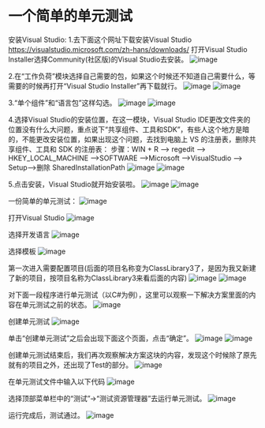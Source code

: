# 一个简单的单元测试
安装Visual Studio:
1.去下面这个网址下载安装Visual Studio
https://visualstudio.microsoft.com/zh-hans/downloads/
打开Visual Studio Installer选择Community(社区版)的Visual Studio去安装。
![image](https://github.com/feixinyu111/feixinyu111.GitHub.io/blob/main/images/1.png)

2.在“工作负荷”模块选择自己需要的包，如果这个时候还不知道自己需要什么，等需要的时候再打开“Visual Studio Installer”再下载就行。
![image](https://github.com/feixinyu111/feixinyu111.GitHub.io/blob/main/images/2.png)
![image](https://github.com/feixinyu111/feixinyu111.GitHub.io/blob/main/images/3.png)

3.“单个组件”和“语言包”这样勾选。
![image](https://github.com/feixinyu111/feixinyu111.GitHub.io/blob/main/images/4.png)
![image](https://github.com/feixinyu111/feixinyu111.GitHub.io/blob/main/images/5.png)

4.选择Visual Studio的安装位置，在这一模块，Visual Studio IDE更改文件夹的位置没有什么大问题，重点说下“共享组件、工具和SDK”，有些人这个地方是暗的，不能更改安装位置，如果出现这个问题，去找到电脑上 VS 的注册表，删除共享组件、工具和 SDK 的注册表：
步骤：WIN + R --> regedit --> HKEY_LOCAL_MACHINE -->SOFTWARE -->Microsoft -->VisualStudio --> Setup-->删除 SharedInstallationPath
![image](https://github.com/feixinyu111/feixinyu111.GitHub.io/blob/main/images/6.png)
![image](https://github.com/feixinyu111/feixinyu111.GitHub.io/blob/main/images/7.png)

5.点击安装，Visual Studio就开始安装啦。
![image](https://github.com/feixinyu111/feixinyu111.GitHub.io/blob/main/images/8.png)
![image](https://github.com/feixinyu111/feixinyu111.GitHub.io/blob/main/images/9.png)


一份简单的单元测试：
![image](https://github.com/feixinyu111/feixinyu111.GitHub.io/blob/main/images/10.png)

打开Visual Studio
![image](https://github.com/feixinyu111/feixinyu111.GitHub.io/blob/main/images/11.png)

选择开发语言
![image](https://github.com/feixinyu111/feixinyu111.GitHub.io/blob/main/images/12.png)

选择模板
![image](https://github.com/feixinyu111/feixinyu111.GitHub.io/blob/main/images/13.png)

第一次进入需要配置项目(后面的项目名称变为ClassLibrary3了，是因为我又新建了新的项目，按项目名称为ClassLibrary3来看后面的内容)
![image](https://github.com/feixinyu111/feixinyu111.GitHub.io/blob/main/images/14.png)
![image](https://github.com/feixinyu111/feixinyu111.GitHub.io/blob/main/images/15.png)

对下面一段程序进行单元测试（以C#为例），这里可以观察一下解决方案里面的内容在单元测试之前的状态。
![image](https://github.com/feixinyu111/feixinyu111.GitHub.io/blob/main/images/16.png)

创建单元测试
![image](https://github.com/feixinyu111/feixinyu111.GitHub.io/blob/main/images/17.png)

单击“创建单元测试”之后会出现下面这个页面，点击“确定”。
![image](https://github.com/feixinyu111/feixinyu111.GitHub.io/blob/main/images/18.png)
![image](https://github.com/feixinyu111/feixinyu111.GitHub.io/blob/main/images/19.png)

创建单元测试结束后，我们再次观察解决方案这块的内容，发现这个时候除了原先就有的项目之外，还出现了Test的部分。
![image](https://github.com/feixinyu111/feixinyu111.GitHub.io/blob/main/images/20.png)

在单元测试文件中输入以下代码
![image](https://github.com/feixinyu111/feixinyu111.GitHub.io/blob/main/images/21.png)

选择顶部菜单栏中的“测试”->“测试资源管理器”去运行单元测试。
![image](https://github.com/feixinyu111/feixinyu111.GitHub.io/blob/main/images/22.png)

运行完成后，测试通过。
![image](https://github.com/feixinyu111/feixinyu111.GitHub.io/blob/main/images/23.png)
